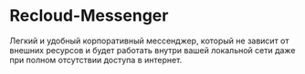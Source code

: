 # Recloud-Messenger
Легкий и удобный корпоративный мессенджер, который не зависит от внешних ресурсов и будет работать внутри вашей локальной сети даже при полном отсутствии доступа в интернет.

